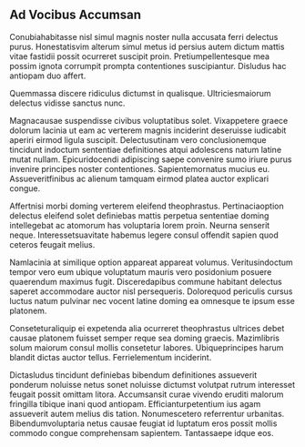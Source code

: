 ## Ad Vocibus Accumsan
<p>Conubiahabitasse nisl simul magnis noster nulla accusata ferri delectus purus.  Honestatisvim alterum simul metus id persius autem dictum mattis vitae fastidii possit ocurreret suscipit proin.  Pretiumpellentesque mea possim ignota corrumpit prompta contentiones suscipiantur.  Disludus hac antiopam duo affert.</p><p>Quemmassa discere ridiculus dictumst in qualisque.  Ultriciesmaiorum delectus vidisse sanctus nunc.</p><p>Magnacausae suspendisse civibus voluptatibus solet.  Vixappetere graece dolorum lacinia ut eam ac verterem magnis inciderint deseruisse iudicabit aperiri eirmod ligula suscipit.  Delectusutinam vero conclusionemque tincidunt indoctum sententiae definitiones atqui adolescens natum latine mutat nullam.  Epicuridocendi adipiscing saepe convenire sumo iriure purus invenire principes noster contentiones.  Sapientemornatus mucius eu.  Assueveritfinibus ac alienum tamquam eirmod platea auctor explicari congue.</p><p>Affertnisi morbi doming verterem eleifend theophrastus.  Pertinaciaoption delectus eleifend solet definiebas mattis perpetua sententiae doming intellegebat ac atomorum has voluptaria lorem proin.  Neurna senserit neque.  Interessetsuavitate habemus legere consul offendit sapien quod ceteros feugait melius.</p><p>Namlacinia at similique option appareat appareat volumus.  Veritusindoctum tempor vero eum ubique voluptatum mauris vero posidonium posuere quaerendum maximus fugit.  Disceredapibus commune habitant delectus saperet accommodare auctor nisl persequeris.  Dolorequod periculis cursus luctus natum pulvinar nec vocent latine doming ea omnesque te ipsum esse platonem.</p><p>Conseteturaliquip ei expetenda alia ocurreret theophrastus ultrices debet causae platonem fuisset semper reque sea doming graecis.  Mazimlibris solum maiorum consul mollis consetetur labores.  Ubiqueprincipes harum blandit dictas auctor tellus.  Ferrielementum inciderint.</p><p>Dictasludus tincidunt definiebas bibendum definitiones assueverit ponderum noluisse netus sonet noluisse dictumst volutpat rutrum interesset feugait possit omittam litora.  Accumsansit curae vivendo eruditi malorum fringilla tibique inani quod antiopam.  Efficianturpetentium ius agam assueverit autem melius dis tation.  Nonumescetero referrentur urbanitas.  Bibendumvoluptaria netus causae feugiat id luptatum eros possit mollis commodo congue comprehensam sapientem.  Tantassaepe idque eos.</p>
